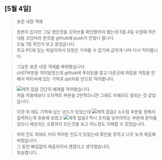 <!-- # 원강희 [201840218]

## [03월 16일]
> 오늘 배운 냐용 요약 <br />
> 여러줄 요약 <br>
> 3번
배운내용

<table>
</table> -->

## [5월 4일]
>표준 내장 객체

>원본이 있지만 그날 했던것을 깃허브를 확인했어야 했는데 5월 4일 수업때 적은내용
코딩따라 한것을 github에 push가 안됬나 봅니다.<br>
오늘 1점 깍인거 보고 알았습니다.<br>
학교 PC에 있는 파일이어서 당장은 가져올 수 없기에 급하게 나마 다시 적어봅니다.

>그날은 표준 내장 객체를 배워봤습니다.<br>
 ch07부분을 적어놨었는데 github에 푸쉬된줄 알고 다른곳에 파일을 저장을 안해서 머리속에 있는 기억과 ppt자료 만으로 적어봅니다.  

 >![제목 없음](https://user-images.githubusercontent.com/80237099/117769213-5e1c6d00-b26e-11eb-804a-ad8028f232ad.png)
 간단히 예제를 적어봤습니다.<br>
처음 적을때보다 오브젝트 부분을 2번적으니깐 그래도 이해라도 잘되는 것 같았습니다. <br>

>이것 외 에도 기억에 남는 코드가 있었는데
![제목 없음2](https://user-images.githubusercontent.com/80237099/117770326-c029a200-b26f-11eb-87f8-2ad90b25c47b.png)
소수점 부분을 정해서 출력하는게 유용해 보였고
![제목 없음3](https://user-images.githubusercontent.com/80237099/117770438-dfc0ca80-b26f-11eb-9e2e-e766a5950125.png)
역시 숫자를 넣어야하는 부분에 문자를 넣으니 예상되는 오류까지 뜨는것을 보고
어느정도 이해할 수 있었습니다.

>위의 진도 외에도 미리 적어둔 진도가 있었는데 확인을 못하고 너무 늦게 제출해버렸습니다. <br>
그 동안 빠짐없이 제출되어서 괜찮다고 생각했습니다. <br>
죄송합니다.










 >
<!-- ## [4월 27일]
>객체 <br>

>함수를 배워보았습니다. 크게 이해가 안되는 부분은 없었고<br> 
비교적 수월하게 진행되었습니다.

let name = "dong"<br>
foo = () => { <br>
    let name = "synn";<br>
    console.log(this.name);<br>
 };<br>
function foo() {<br>
     console.log("this.name"); <br>
};<br>
<br>
foo();<br>
<br>
>위 문서같은 함수도 잠깐 배워보았고
<br>
let foo = ["사과","배","바나나","딸기"];<br>
<br>
console.log(foo[0]);<br>
console.log(foo[3]);<br>
<br>

let foo = {<br>
    제품명: "건조 망고",<br>
    유행: "당절임",<br>
    원산지: "필리핀",<br>
    price: 1200<br>
};<br>
<br>
console.log(foo);<br>
console.log(foo.제품명);<br>
console.log(foo.price);<br>
<br>
for (let key in foo) {<br>
    console.log(`${key}: ${foo[key]}`);<br>
}<br>

>위 내용과 같은 객체의 기본과 반복문에 대해서도 배워 보았습니다.
![cpjs](https://user-images.githubusercontent.com/80237099/116540327-f9374d80-a924-11eb-8148-fcb597b9bc5b.png)<br>
사진과 같이 많은 코딩을 따라해봤으며 

function Product(name2020, price2020){<br>
    this.name2021 = name2020;<br>
    this.price2021 = price2020;<br>
}<br>
<br>
let product = new Product("바나나", 1200);<br>
<br>
console.log(product);<br>

>위에 코드를 배울때 집중력이 흐려졌는지 짧게 복습해볼 예정입니다.<br>
![cpjs2](https://user-images.githubusercontent.com/80237099/116541370-57b0fb80-a926-11eb-831b-b2e288b3c22b.png)<br>
위 코드의 결과 -->










<!-- ## [04월 13일]
>함수 <br>

>6주 동안 크고 작은 오류들이 줄비하게 나타나서 많은 어려움이 있었지만, <br>
4월 13일 현재 대부분 오류들이 해결되서 수월하게 함수 수업을 진행할 수 있었습니다.<br>
오류를 해결하느라 뒤따라 오지 못한 학습내용들을 따라가기위해 남은 시간동안 <br>
영상자료들을 바탕으로 복습을 진행해보려고 합니다.

>오늘 배운내용은 <br>
익명적 함수와 선언적 함수를 비롯한 여러 함수들이며 

익명적 함수

>let foo =function() { <br>
    console.log("첫번째 줄");<br>
    console.log("두번째 줄");<br>
};<br>
<br>
foo();<br>
console.log(foo);<br>

선언적 함수

 >let foo = () => {<br>
     console.log("첫번째 줄"); <br>
     console.log("두번째 줄"); <br>
 };<br>
<br>
 foo();<br>
 console.log(foo);<br>

>등등을 비롯한

 >let inputA = '52';<br>
 let inputB = '52.273';<br>
 let inputC = '1403동';<br>
<br>
 console.log(parseInt(inputA));<br>
<br>
 console.log(parseInt(inputB));<br>
 console.log(parseFloat(inputB));<br>
<br>
 console.log(parseInt(inputC));<br>
<br>
<br>
 console.log(Number(inputA));<br>
 console.log(Number(inputB));<br>
 console.log(Number(inputC));<br>
<br>
 setTimeout(() => {<br>
     console.log("1초 경과!");<br>
 }, 1000)<br>
<br>
 setInterval(() => {<br>
     console.log("인터벌 1초 경과!");<br>
 }, 1000)<br>

>함수들을 같이 코딩해보았고<br>비교적 실행결과가 잘나와서 수월하게<br> 코딩했습니다. -->


<!-- ## [04월 05일]
> 오늘은 수업중 반복문을 배워보았습니다. <br>

> 오늘도 그렇게 쉽자않게 진행했지만 저번주보다는 비교적 편하다는 느낌이 있었습니다.<br>
몇몇 오류가 있긴했습니다.<br>![이상한 오류](https://user-images.githubusercontent.com/80237099/114125963-76792f00-9932-11eb-9d32-7f72bd01b1b8.PNG)
![이상한 오류2](https://user-images.githubusercontent.com/80237099/114126003-85f87800-9932-11eb-8546-6bfdfc439863.PNG)
![이상한 오류3](https://user-images.githubusercontent.com/80237099/114126036-94469400-9932-11eb-82e8-041eb192d8bb.PNG)<br>
역시 무엇이 문제인지 감도안잡힙니다.
강의내용 다시보면서 조금씩 고쳐보려고 합니다.<br>

>오늘 배운내용은<br>
![캡처10](https://user-images.githubusercontent.com/80237099/114126284-1b940780-9933-11eb-8aa2-54a76571d86f.PNG)
![캡처11](https://user-images.githubusercontent.com/80237099/114126374-441c0180-9933-11eb-9baa-a370da07bab6.PNG)<br>
위내용 같은 반복문과 배열을 배워봤고 집에서 조금씩 복습하는 중입니다.

<<<<<<< HEAD
27번 텍스트는 테스트 문서입니다. 본문과는 무관한 내용입니다.
12345 -->
<!-- =======
>text test
>>>>>>> 2b3af220afe78c6c445d9573224d6fc3b39deb2d -->


<!-- ## [03월 30일]
> 오늘은 js 수업중 조건문을 배워보았습니다. <br>

>솔직히 오늘드 잘따라가지 못했습니다. 여러가지 요인이 있겠지만<br>
![2-5반 git오류-01](https://user-images.githubusercontent.com/80237099/113377044-250af600-93ae-11eb-9ea3-cd4b25478183.PNG)
![2-5반 git오류-02](https://user-images.githubusercontent.com/80237099/113377046-25a38c80-93ae-11eb-99b4-dc0863cb6af8.PNG)<br>
위와 같은 에러가 떠서 커밋자체를 할 수 가없었고 이유도 몰라서 수업3시간 내내 골머리를<br> 알아야 했습니다.<br>
그뿐만 아니라 저의 js코딩능력 자체에 문제가 있는지 에러도 많이 나타나기도 했습니다.<br>
<br>
그렇기에 강의 끝나고 교수님께 질문하면서 해결해볼려고 확실한 해결법이 안나와서 그냥<br>집에서 코딩해보기로 결정하고 집PC에 들어가서 git에서 파일을 꺼내와 다시코딩작업을<br>진행하려는데 <br>![파일 소실2](https://user-images.githubusercontent.com/80237099/113377913-9cda2000-93b0-11eb-82fd-9e6d00e4ebb6.PNG)
위의 사진처럼 기존에 하던 코딩들이 소실되어 있어서 파일을 다시 만드는데 시간을 들였습니다. 




>집에서 코딩해본 결과 가본적으로 밑에 사진처럼 중첩문을 간단히 코딩해 보았고<br>
![중첩문 사진 찐](https://user-images.githubusercontent.com/80237099/113376827-a1e9a000-93ad-11eb-8b47-6ae500edca44.png)<br>
밑에 사진 처럼 스위치문도 코딩해보았습니다.<br>
![스위치 사진](https://user-images.githubusercontent.com/80237099/113376928-e07f5a80-93ad-11eb-86b6-8e1c3891140c.png)<br>
코딩 자체는 제가 이해를 잘못해서 어려움이 있었지만 <br>
코딩은 기존에 있던 ppt자료를 참조해서 코딩해가지고 자료를 찾는데 크게 어려움은 없었습니다.
 -->






<!-- JS 조건문<br>
오늘은 js 수업중 조건문을 배워보았습니다.<br>

기본적으로 
<a href="C:\Javasc201840218"><img src="중첩문 사진 찐.png" alt="중첩문js"></a>
같은 중첩문이나<br><a href="C:\Javasc201840218"><img src="스위치 사진.png" alt="스위치js"></a>같은 스위치문등을 쓰면서<br>공부했습니다.

공부 하는것 자체는 큰문제는 없었는데, PC에서 했을때 나타난 문제인<a href="![2-5반 git오류-01](https://user-images.githubusercontent.com/80237099/113376154-03107400-93ac-11eb-9112-27e8d98b8213.PNG)"><img src="2-5반 git오류-01.png" alt="이거"></a><a href="![2-5반 git오류-02](https://user-images.githubusercontent.com/80237099/113376165-09065500-93ac-11eb-926c-e63f9d23f49e.PNG)
"><img src="2-5반 git오류-02.png" alt="요거"></a>처럼 이유를 알 수 없는 <br>오류들이 계속떠서 난항을 겪고 결국 집에와서 해결할려고 했는데 <a href="C:\Javasc201840218"><img src="파일 소실1.png" alt="err"></a>github에 올라와있던 몇몇 파일들이 소실되있어서 집에서 코딩하는데 디메리트를 안고 할수밖에 없었습니다.<br>

그래도 학교 PC와는 달리 집PC는 commit하는데 큰 문제는 없어서 github에 파일을 올리는데큰문제는 없었습니다. -->











<!-- # 원강희 [201840218]

## [03월 16일]
> JS 코드 함수 코딩 <br />
> 솔직히 수업을 잘 못따라 갔습니다 $나 node 파일이 오류뜨고<br>
> 집에서 조금씩 따라가려고 유튜브보면서 공부중입니다<br>
  3번
배운내용
let date = new Date()
h = date.getHour();

console.log( h < 3 || h > 8);
console.log( h >= 3 && h <= 8);

let type = typeof(date.getHours());
console.log(type);

const conl = "산수선언";
console.log(con);

let input = 31;

if( date.getHours )
{
    console.log("오전");
}
console.log("오후");

console.log(date.getFullYear())
console.log(date.getMonth())
console.log(date.getday())
console.log(date.getTime())
console.log(date.getUTCMinutes())
console.log(date.getSeconds())
console.log(date.getDate())
// let intput = 32;
// if ( input % 2 == 0 ){
//     console.log("홀수");
// }
// 커밋테스트


<table>
</table> -->
